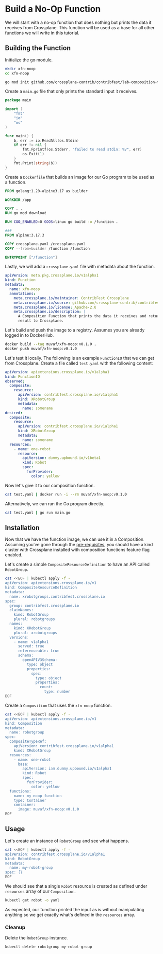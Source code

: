 # Build a No-Op Function

We will start with a no-op function that does nothing but prints the data it
receives from Crossplane. This function will be used as a base for all other
functions we will write in this tutorial.

## Building the Function

Initialize the go module.
```bash
mkdir xfn-noop
cd xfn-noop
```
```bash
go mod init github.com/crossplane-contrib/contribfest/lab-composition-functions/xfn-noop
```

Create a `main.go` file that only prints the standard input it receives.
```go
package main

import (
	"fmt"
	"io"
	"os"
)

func main() {
	b, err := io.ReadAll(os.Stdin)
	if err != nil {
		fmt.Fprintf(os.Stderr, "failed to read stdin: %v", err)
		os.Exit(1)
	}
	fmt.Print(string(b))
}
```

Create a `Dockerfile` that builds an image for our Go program to be used as
a function.
```dockerfile
FROM golang:1.20-alpine3.17 as builder

WORKDIR /app

COPY . .
RUN go mod download

RUN CGO_ENABLED=0 GOOS=linux go build -o /function .

###
FROM alpine:3.17.3

COPY crossplane.yaml /crossplane.yaml
COPY --from=builder /function /function

ENTRYPOINT ["/function"]
```

Lastly, we will add a `crossplane.yaml` file with metadata about the function.
```yaml
apiVersion: meta.pkg.crossplane.io/v1alpha1
kind: Function
metadata:
  name: xfn-noop
  annotations:
    meta.crossplane.io/maintainer: ContribFest Crossplane
    meta.crossplane.io/source: github.com/crossplane-contrib/contribfest/lab-composition-functions/
    meta.crossplane.io/license: Apache-2.0
    meta.crossplane.io/description: |
      A Composition Function that prints the data it receives and returns a no-op
      result to Crossplane.
```

Let's build and push the image to a registry. Assumes you are already logged in
to DockerHub.
```bash
docker build --tag muvaf/xfn-noop:v0.1.0 .
docker push muvaf/xfn-noop:v0.1.0
```

Let's test it locally. The following is an example `FunctionIO` that we can get
from Crossplane. Create a file called `test.yaml` with the following content:
```yaml
apiVersion: apiextensions.crossplane.io/v1alpha1
kind: FunctionIO
observed:
  composite:
    resource:
      apiVersion: contribfest.crossplane.io/v1alpha1
      kind: XRobotGroup
      metadata:
        name: somename
desired:
  composite:
    resource:
      apiVersion: contribfest.crossplane.io/v1alpha1
      kind: XRobotGroup
      metadata:
        name: somename
  resources:
    - name: one-robot
      resource:
        apiVersion: dummy.upbound.io/v1beta1
        kind: Robot
        spec:
          forProvider:
            color: yellow
```

Now let's give it to our composition function.
```bash
cat test.yaml | docker run -i --rm muvaf/xfn-noop:v0.1.0
```

Alternatively, we can run the Go program directly.
```bash
cat test.yaml | go run main.go
```

## Installation

Now that we have the function image, we can use it in a Composition. Assuming
you've gone through the [pre-requisites](01-prerequisites.md), you should have a
kind cluster with Crossplane installed with composition functions feature flag
enabled.

Let's create a simple `CompositeResourceDefinition` to have an API called
`RobotGroup`.
```bash
cat <<EOF | kubectl apply -f -
apiVersion: apiextensions.crossplane.io/v1
kind: CompositeResourceDefinition
metadata:
  name: xrobotgroups.contribfest.crossplane.io
spec:
  group: contribfest.crossplane.io
  claimNames:
    kind: RobotGroup
    plural: robotgroups
  names:
    kind: XRobotGroup
    plural: xrobotgroups
  versions:
    - name: v1alpha1
      served: true
      referenceable: true
      schema:
        openAPIV3Schema:
          type: object
          properties:
            spec:
              type: object
              properties:
                count:
                  type: number
EOF
```

Create a `Composition` that uses the `xfn-noop` function.
```bash
cat <<EOF | kubectl apply -f -
apiVersion: apiextensions.crossplane.io/v1
kind: Composition
metadata:
  name: robotgroup
spec:
  compositeTypeRef:
    apiVersion: contribfest.crossplane.io/v1alpha1
    kind: XRobotGroup
  resources:
    - name: one-robot
      base:
        apiVersion: iam.dummy.upbound.io/v1alpha1
        kind: Robot
        spec:
          forProvider:
            color: yellow
  functions:
  - name: my-noop-function
    type: Container
    container:
      image: muvaf/xfn-noop:v0.1.0
EOF
```

## Usage

Let's create an instance of `RobotGroup` and see what happens.

```bash
cat <<EOF | kubectl apply -f -
apiVersion: contribfest.crossplane.io/v1alpha1
kind: RobotGroup
metadata:
  name: my-robot-group
spec: {}
EOF
```

We should see that a single `Robot` resource is created as defined under `resources`
array of our `Composition`.
```bash
kubectl get robot -o yaml
```

As expected, our function printed the input as is without manipulating anything
so we get exactly what's defined in the `resources` array.

### Cleanup

Delete the `RobotGroup` instance.
```bash
kubectl delete robotgroup my-robot-group
```
